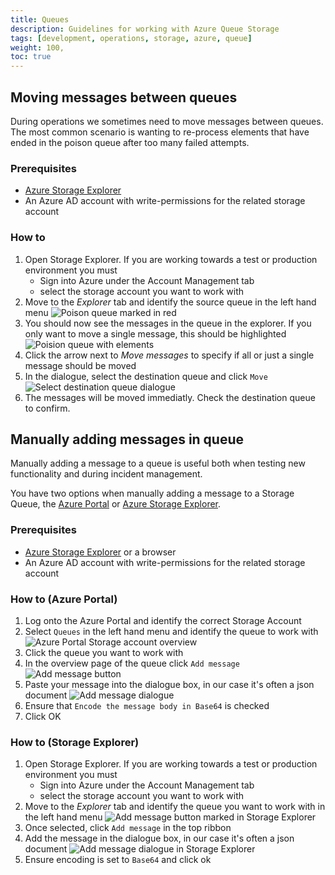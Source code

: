 ```yaml
---
title: Queues
description: Guidelines for working with Azure Queue Storage
tags: [development, operations, storage, azure, queue]
weight: 100,
toc: true
---
```



## Moving messages between queues

During operations we sometimes need to move messages between queues. 
The most common scenario is wanting to re-process elements that have ended in the poison 
queue after too many failed attempts. 

### Prerequisites
- [Azure Storage Explorer](/en/community/contributing/handbook/azure-storage/tools/#azure-storage-explorer) 
- An Azure AD account with write-permissions for the related storage account 

### How to
1. Open Storage Explorer.
    If you are working towards a test or production environment you must 
      - Sign into Azure under the Account Management tab
      - select the storage account you want to work with 
2. Move to the _Explorer_ tab and identify the source queue in the left hand menu
    ![Poison queue marked in red](identify-poisonqueue.png)
3. You should now see the messages in the queue in the explorer.
    If you only want to move a single message, this should be highlighted
    ![Poision queue with elements](move-message-btn-marked.png)
4. Click the arrow next to _Move messages_ to specify if all or just a single message should be moved
5. In the dialogue, select the destination queue and click `Move`
    ![Select destination queue dialogue](select-destination-queue.png)
6. The messages will be moved immediatly. Check the destination queue to confirm.


## Manually adding messages in queue
Manually adding a message to a queue is useful both when testing new functionality and during incident management.

You have two options when manually adding a message to a Storage Queue, 
the [Azure Portal](https://portal.azure.com/) or [Azure Storage Explorer](/en/community/contributing/handbook/azure-storage/tools/#azure-storage-explorer).

### Prerequisites
- [Azure Storage Explorer](/en/community/contributing/handbook/azure-storage/tools/#azure-storage-explorer) or a browser
- An Azure AD account with write-permissions for the related storage account


### How to (Azure Portal)
1. Log onto the Azure Portal and identify the correct Storage Account   
2. Select `Queues` in the left hand menu and identify the queue to work with 
    ![Azure Portal Storage account overview](storage-menu-in-portal.png)
3. Click the queue you want to work with
4. In the overview page of the queue click `Add message`
    ![Add message button](add-message-btn.png)
5. Paste your message into the dialogue box, in our case it's often a json document
   ![Add message dialogue](add-message-dialogue.png)
6. Ensure that `Encode the message body in Base64` is checked
7. Click OK


### How to (Storage Explorer)
1. Open Storage Explorer.
    If you are working towards a test or production environment you must 
      - Sign into Azure under the Account Management tab
      - select the storage account you want to work with 
2. Move to the _Explorer_ tab and identify the queue you want to work with in the left hand menu
    ![Add message button marked in Storage Explorer](add-message-btn-explorer.png)
3. Once selected, click `Add message` in the top ribbon
4. Add the message in the dialogue box, in our case it's often a json document
    ![Add message dialogue in Storage Explorer](add-message-dialogue-explorer.png)
6. Ensure encoding is set to `Base64` and click ok
 